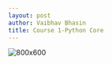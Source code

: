 ```yaml
---
layout: post
author: Vaibhav Bhasin
title: Course 1-Python Core
---
```




![800x600](https://i.picsum.photos/id/688/800/600.jpg)
